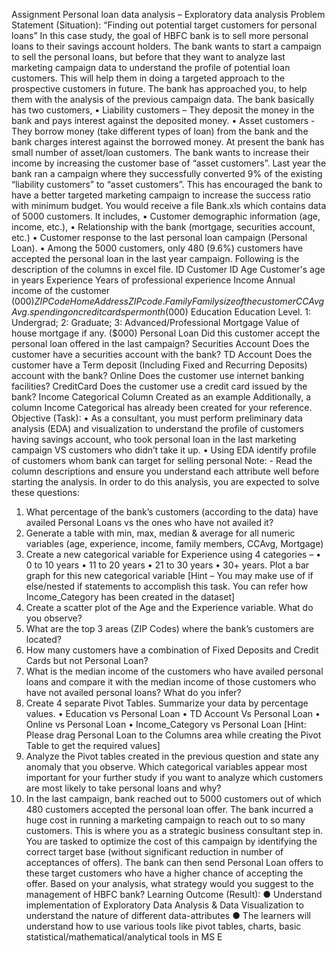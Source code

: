 
Assignment
Personal loan data analysis – Exploratory data analysis
Problem Statement (Situation):
“Finding out potential target customers for personal loans”
In this case study, the goal of HBFC bank is to sell more personal loans to their savings account
holders. The bank wants to start a campaign to sell the personal loans, but before that they
want to analyze last marketing campaign data to understand the profile of potential loan
customers. This will help them in doing a targeted approach to the prospective customers in
future. The bank has approached you, to help them with the analysis of the previous campaign
data. The bank basically has two customers,
• Liability customers – They deposit the money in the bank and pays interest against
the deposited money.
• Asset customers - They borrow money (take different types of loan) from the bank
and the bank charges interest against the borrowed money.
At present the bank has small number of asset/loan customers. The bank wants to increase
their income by increasing the customer base of “asset customers”. Last year the bank ran a
campaign where they successfully converted 9% of the existing “liability customers” to “asset
customers”. This has encouraged the bank to have a better targeted marketing campaign to
increase the success ratio with minimum budget.
You would receive a file Bank.xls which contains data of 5000 customers. It includes,
• Customer demographic information (age, income, etc.),
• Relationship with the bank (mortgage, securities account, etc.)
• Customer response to the last personal loan campaign (Personal Loan).
• Among the 5000 customers, only 480 (9.6%) customers have accepted the personal
loan in the last year campaign.
Following is the description of the columns in excel file.
ID Customer ID
Age Customer's age in years
Experience Years of professional experience
Income Annual income of the customer ($000)
ZIPCode Home Address ZIP code.
Family Family size of the customer
CCAvg Avg. spending on credit cards per month ($000)
Education Education Level. 1: Undergrad; 2: Graduate; 3:
Advanced/Professional
Mortgage Value of house mortgage if any. ($000)
Personal Loan Did this customer accept the personal loan offered in the
last campaign?
Securities Account Does the customer have a securities account with the bank?
TD Account Does the customer have a Term deposit (Including Fixed
and Recurring Deposits) account with the bank?
Online Does the customer use internet banking facilities?
CreditCard Does the customer use a credit card issued by the bank?
Income
Categorical Column Created as an example
Additionally, a column Income Categorical has already been created for your reference.
Objective (Task):
• As a consultant, you must perform preliminary data analysis (EDA) and visualization to
understand the profile of customers having savings account, who took personal loan
in the last marketing campaign VS customers who didn’t take it up.
• Using EDA identify profile of customers whom bank can target for selling personal
Note: - Read the column descriptions and ensure you understand each attribute well before
starting the analysis.
In order to do this analysis, you are expected to solve these questions:
1) What percentage of the bank’s customers (according to the data) have availed
Personal Loans vs the ones who have not availed it?
2) Generate a table with min, max, median & average for all numeric variables (age,
experience, income, family members, CCAvg, Mortgage)
3) Create a new categorical variable for Experience using 4 categories –
• 0 to 10 years
• 11 to 20 years
• 21 to 30 years
• 30+ years.
Plot a bar graph for this new categorical variable
[Hint – You may make use of if else/nested if statements to accomplish this task. You
can refer how Income_Category has been created in the dataset]
4) Create a scatter plot of the Age and the Experience variable. What do you observe?
5) What are the top 3 areas (ZIP Codes) where the bank’s customers are located?
6) How many customers have a combination of Fixed Deposits and Credit Cards but not
Personal Loan?
7) What is the median income of the customers who have availed personal loans and
compare it with the median income of those customers who have not availed personal
loans? What do you infer?
8) Create 4 separate Pivot Tables. Summarize your data by percentage values.
• Education vs Personal Loan
• TD Account Vs Personal Loan
• Online vs Personal Loan
• Income_Category vs Personal Loan
[Hint: Please drag Personal Loan to the Columns area while creating the Pivot Table to
get the required values]
9) Analyze the Pivot tables created in the previous question and state any anomaly that
you observe. Which categorical variables appear most important for your further
study if you want to analyze which customers are most likely to take personal loans
and why?
10) In the last campaign, bank reached out to 5000 customers out of which 480 customers
accepted the personal loan offer. The bank incurred a huge cost in running a marketing
campaign to reach out to so many customers. This is where you as a strategic business
consultant step in. You are tasked to optimize the cost of this campaign by identifying
the correct target base (without significant reduction in number of acceptances of
offers). The bank can then send Personal Loan offers to these target customers who
have a higher chance of accepting the offer. Based on your analysis, what strategy
would you suggest to the management of HBFC bank?
Learning Outcome (Result):
● Understand implementation of Exploratory Data Analysis & Data Visualization to
understand the nature of different data-attributes
● The learners will understand how to use various tools like pivot tables, charts, basic
statistical/mathematical/analytical tools in MS E
